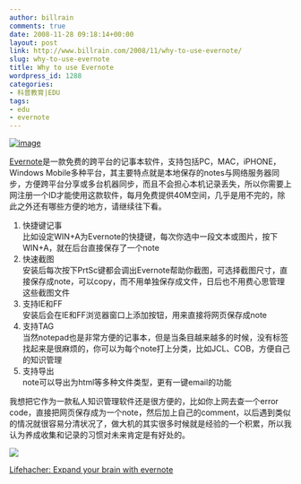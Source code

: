 ```yaml
---
author: billrain
comments: true
date: 2008-11-28 09:18:14+00:00
layout: post
link: http://www.billrain.com/2008/11/why-to-use-evernote/
slug: why-to-use-evernote
title: Why to use Evernote
wordpress_id: 1288
categories:
- 科普教育|EDU
tags:
- edu
- evernote
---
```


[![image](http://www.billrain.com/wp-content/uploads/2008/11/image-thumb.png)](http://www.billrain.com/wp-content/uploads/2008/11/image.png)  

[Evernote](http://www.evernote.com/)是一款免费的跨平台的记事本软件，支持包括PC，MAC，iPHONE，Windows Mobile多种平台，其主要特点就是本地保存的notes与网络服务器同步，方便跨平台分享或多台机器同步，而且不会担心本机记录丢失，所以你需要上网注册一个ID才能使用这款软件，每月免费提供40M空间，几乎是用不完的，除此之外还有哪些方便的地方，请继续往下看。  

1. 快捷键记事  
比如设定WIN+A为Evernote的快捷键，每次你选中一段文本或图片，按下WIN+A，就在后台直接保存了一个note  
2. 快速截图  
安装后每次按下PrtSc键都会调出Evernote帮助你截图，可选择截图尺寸，直接保存成note，可以copy，而不用单独保存成文件，日后也不用费心思管理这些截图文件  
3. 支持IE和FF  
安装后会在IE和FF浏览器窗口上添加按钮，用来直接将网页保存成note  
4. 支持TAG  
当然notepad也是非常方便的记事本，但是当条目越来越多的时候，没有标签找起来是很麻烦的，你可以为每个note打上分类，比如JCL、COB，方便自己的知识管理  
5. 支持导出  
note可以导出为html等多种文件类型，更有一键email的功能  

我想把它作为一款私人知识管理软件还是很方便的，比如你上网去查一个error code，直接把网页保存成为一个note，然后加上自己的comment，以后遇到类似的情况就很容易分清状况了，做大机的其实很多时候就是经验的一个积累，所以我认为养成收集和记录的习惯对未来肯定是有好处的。 

![](http://www.evernote.com/about/img/bnr_home-grand.jpg)

[Lifehacher: Expand your brain with evernote](http://lifehacker.com/5041631/expand-your-brain-with-evernote)
